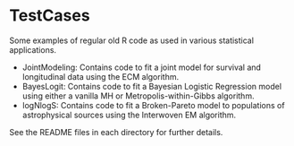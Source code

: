 TestCases
=========

Some examples of regular old R code as used in various statistical applications. 

+ JointModeling: Contains code to fit a joint model for survival and longitudinal data using the ECM algorithm.
+ BayesLogit: Contains code to fit a Bayesian Logistic Regression model using either a vanilla MH or Metropolis-within-Gibbs algorithm.
+ logNlogS: Contains code to fit a Broken-Pareto model to populations of astrophysical sources using the Interwoven EM algorithm.

See the README files in each directory for further details.


